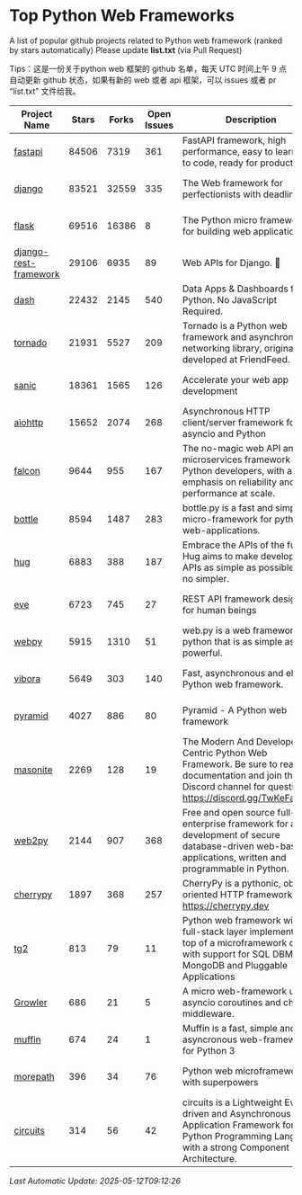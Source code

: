 # Top Python Web Frameworks
A list of popular github projects related to Python web framework (ranked by stars automatically)
Please update **list.txt** (via Pull Request)

Tips：这是一份关于python web 框架的 github 名单，每天 UTC 时间上午 9 点自动更新 github 状态，如果有新的 web 或者 api 框架，可以 issues 或者 pr “list.txt” 文件给我。

| Project Name | Stars | Forks | Open Issues | Description | Last Commit |
| ------------ | ----- | ----- | ----------- | ----------- | ----------- |
| [fastapi](https://github.com/fastapi/fastapi) | 84506 | 7319 | 361 | FastAPI framework, high performance, easy to learn, fast to code, ready for production | 2025-05-11 13:37:47 |
| [django](https://github.com/django/django) | 83521 | 32559 | 335 | The Web framework for perfectionists with deadlines. | 2025-05-09 16:29:19 |
| [flask](https://github.com/pallets/flask) | 69516 | 16386 | 8 | The Python micro framework for building web applications. | 2025-05-12 01:08:43 |
| [django-rest-framework](https://github.com/encode/django-rest-framework) | 29106 | 6935 | 89 | Web APIs for Django. 🎸 | 2025-05-01 12:44:34 |
| [dash](https://github.com/plotly/dash) | 22432 | 2145 | 540 | Data Apps & Dashboards for Python. No JavaScript Required. | 2025-05-06 15:55:33 |
| [tornado](https://github.com/tornadoweb/tornado) | 21931 | 5527 | 209 | Tornado is a Python web framework and asynchronous networking library, originally developed at FriendFeed. | 2025-05-01 18:42:30 |
| [sanic](https://github.com/sanic-org/sanic) | 18361 | 1565 | 126 |  Accelerate your web app development  | Build fast. Run fast. | 2025-03-31 21:19:26 |
| [aiohttp](https://github.com/aio-libs/aiohttp) | 15652 | 2074 | 268 | Asynchronous HTTP client/server framework for asyncio and Python | 2025-05-09 15:42:13 |
| [falcon](https://github.com/falconry/falcon) | 9644 | 955 | 167 | The no-magic web API and microservices framework for Python developers, with an emphasis on reliability and performance at scale. | 2025-04-29 13:13:02 |
| [bottle](https://github.com/bottlepy/bottle) | 8594 | 1487 | 283 | bottle.py is a fast and simple micro-framework for python web-applications. | 2025-05-09 08:42:12 |
| [hug](https://github.com/hugapi/hug) | 6883 | 388 | 187 | Embrace the APIs of the future. Hug aims to make developing APIs as simple as possible, but no simpler. | 2023-06-30 13:14:01 |
| [eve](https://github.com/pyeve/eve) | 6723 | 745 | 27 | REST API framework designed for human beings | 2025-02-26 14:00:47 |
| [webpy](https://github.com/webpy/webpy) | 5915 | 1310 | 51 | web.py is a web framework for python that is as simple as it is powerful.  | 2025-05-08 16:49:08 |
| [vibora](https://github.com/vibora-io/vibora) | 5649 | 303 | 140 | Fast, asynchronous and elegant Python web framework. | 2019-02-11 10:54:12 |
| [pyramid](https://github.com/Pylons/pyramid) | 4027 | 886 | 80 | Pyramid - A Python web framework | 2024-12-20 23:21:35 |
| [masonite](https://github.com/MasoniteFramework/masonite) | 2269 | 128 | 19 | The Modern And Developer Centric Python Web Framework. Be sure to read the documentation and join the Discord channel for questions: https://discord.gg/TwKeFahmPZ | 2025-03-20 20:11:49 |
| [web2py](https://github.com/web2py/web2py) | 2144 | 907 | 368 | Free and open source full-stack enterprise framework for agile development of secure database-driven web-based applications, written and programmable in Python. | 2025-04-16 11:17:02 |
| [cherrypy](https://github.com/cherrypy/cherrypy) | 1897 | 368 | 257 | CherryPy is a pythonic, object-oriented HTTP framework.      https://cherrypy.dev | 2025-05-05 00:17:10 |
| [tg2](https://github.com/TurboGears/tg2) | 813 | 79 | 11 | Python web framework with full-stack layer implemented on top of a microframework core with support for SQL DBMS, MongoDB and Pluggable Applications | 2025-02-18 22:52:59 |
| [Growler](https://github.com/pyGrowler/Growler) | 686 | 21 | 5 | A micro web-framework using asyncio coroutines and chained middleware. | 2020-03-08 07:51:41 |
| [muffin](https://github.com/klen/muffin) | 674 | 24 | 1 | Muffin is a fast, simple and asyncronous web-framework for Python 3 | 2024-07-31 16:33:31 |
| [morepath](https://github.com/morepath/morepath) | 396 | 34 | 76 | Python web microframework with superpowers | 2022-05-29 18:09:39 |
| [circuits](https://github.com/circuits/circuits) | 314 | 56 | 42 | circuits is a Lightweight Event driven and Asynchronous Application Framework for the Python Programming Language with a strong Component Architecture. | 2024-04-03 22:38:28 |

*Last Automatic Update: 2025-05-12T09:12:26*